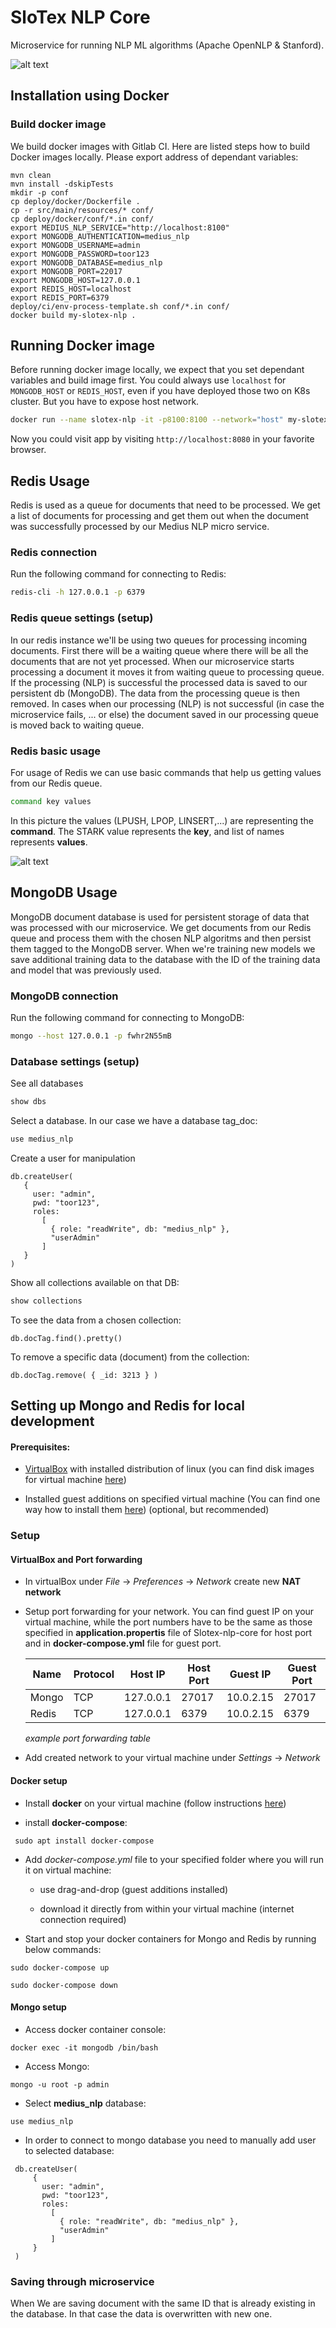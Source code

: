 # SloTex NLP Core

Microservice for running NLP ML algorithms (Apache OpenNLP & Stanford).

![alt text](docs/MediusNLP-microservice.jpg)

## Installation using Docker

### Build docker image

We build docker images with Gitlab CI. Here are listed steps how to build
Docker images locally. Please export address of dependant variables:


```
mvn clean
mvn install -dskipTests
mkdir -p conf
cp deploy/docker/Dockerfile .
cp -r src/main/resources/* conf/
cp deploy/docker/conf/*.in conf/
export MEDIUS_NLP_SERVICE="http://localhost:8100"
export MONGODB_AUTHENTICATION=medius_nlp
export MONGODB_USERNAME=admin
export MONGODB_PASSWORD=toor123
export MONGODB_DATABASE=medius_nlp
export MONGODB_PORT=22017
export MONGODB_HOST=127.0.0.1
export REDIS_HOST=localhost
export REDIS_PORT=6379
deploy/ci/env-process-template.sh conf/*.in conf/
docker build my-slotex-nlp .
```

## Running Docker image

Before running docker image locally, we expect that you set dependant variables
and build image first. You could always use `localhost` for `MONGODB_HOST` or
`REDIS_HOST`, even if you have deployed those two on K8s cluster. But you have
to expose host network.

```bash
docker run --name slotex-nlp -it -p8100:8100 --network="host" my-slotex-nlp 
```

Now you could visit app by visiting `http://localhost:8080` in your favorite
browser.


## Redis Usage

Redis is used as a queue for documents that need to be processed. We get a list of documents for processing and get them out when the document was successfully processed by our Medius NLP 
micro service.

### Redis connection

Run the following command for connecting to Redis:

```bash
redis-cli -h 127.0.0.1 -p 6379
```

### Redis queue settings (setup)

In our redis instance we'll be using two queues for processing incoming documents. First there will be a waiting queue where there will be all the documents that are not yet processed. When 
our microservice starts processing a document it moves it from waiting queue to processing queue. If the processing (NLP) is successful the processed data is saved to our persistent db (MongoDB). 
The data from the processing queue is then removed. In cases when our processing (NLP) is not successful (in case the microservice fails, ... or else) the document saved in our processing queue 
is moved back to waiting queue. 

### Redis basic usage

For usage of Redis we can use basic commands that help us getting values from our Redis queue.

```bash
command key values
```

In this picture the values (LPUSH, LPOP, LINSERT,...) are representing the **command**. The STARK value represents the **key**, and list of names represents **values**.

![alt text](docs/redis-basic-commands-lists.png)

## MongoDB Usage

MongoDB document database is used for persistent storage of data that was processed with our microservice. We get documents from our Redis queue and process them with the chosen NLP algoritms
and then persist them tagged to the MongoDB server. When we're training new models we save additional training data to the database with the ID of the training data and model that was previously used.

### MongoDB connection

Run the following command for connecting to MongoDB:

```bash
mongo --host 127.0.0.1 -p fwhr2N55mB
```

### Database settings (setup)

See all databases

```bash
show dbs
```

Select a database. In our case we have a database tag_doc:

```bash
use medius_nlp
```

Create a user for manipulation

```
db.createUser(
   {
     user: "admin",
     pwd: "toor123",
     roles:
       [
         { role: "readWrite", db: "medius_nlp" }, 
         "userAdmin"
       ]
   }
)
```

Show all collections available on that DB:

```bash
show collections
```

To see the data from a chosen collection:

```
db.docTag.find().pretty()
```

To remove a specific data (document) from the collection:
```
db.docTag.remove( { _id: 3213 } )
```

## Setting up Mongo and Redis for local development

#### Prerequisites:

 + [VirtualBox](https://www.virtualbox.org/) with installed distribution of linux (you can find disk images for virtual machine [here](https://www.osboxes.org/))

 + Installed guest additions on specified virtual machine (You can find one way how to install them [here](https://docs.oracle.com/cd/E36500_01/E36502/html/qs-guest-additions.html)) (optional, but recommended)

### Setup

#### VirtualBox and Port forwarding    

 + In virtualBox under *File* &rarr; *Preferences* &rarr; *Network* create new **NAT network**

 + Setup port forwarding for your network. You can find guest IP on your virtual machine, while the port numbers have to be the same as those specified in **application.propertis** file of Slotex-nlp-core for host port and in **docker-compose.yml** file for guest port.

    | Name  | Protocol | Host IP   | Host Port | Guest IP  | Guest Port |
    |-------|----------|-----------|-----------|-----------|------------|
    | Mongo | TCP      | 127.0.0.1 | 27017     | 10.0.2.15 | 27017      |
    | Redis | TCP      | 127.0.0.1 | 6379      | 10.0.2.15 | 6379       | 
  
    *example port forwarding table*
 
 + Add created network to your virtual machine under *Settings* &rarr; *Network*

#### Docker setup

 + Install **docker** on your virtual machine (follow instructions [here](https://docs.docker.com/install/linux/docker-ce/ubuntu)) 
 
 + install **docker-compose**:

```
 sudo apt install docker-compose
```

 + Add *docker-compose.yml* file to your specified folder where you will run it on virtual machine:

    + use drag-and-drop (guest additions installed)

    + download it directly from within your virtual machine (internet connection required)

 + Start and stop your docker containers for Mongo and Redis by running below commands:

```
sudo docker-compose up
```

```
sudo docker-compose down
```

#### Mongo setup

+ Access docker container console:

``` 
docker exec -it mongodb /bin/bash
```

+ Access Mongo:

```
mongo -u root -p admin
```

+ Select **medius_nlp** database:

```
use medius_nlp
```

+ In order to connect to mongo database you need to manually add user to
  selected database:

```
 db.createUser(
     {
       user: "admin",
       pwd: "toor123",
       roles:
         [
           { role: "readWrite", db: "medius_nlp" }, 
           "userAdmin"
         ]
     }
 )
```

### Saving through microservice

When We are saving document with the same ID that is already existing in the
database. In that case the data is overwritten with new one.
